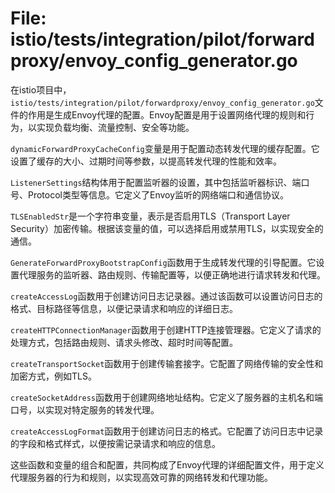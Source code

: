 # File: istio/tests/integration/pilot/forwardproxy/envoy_config_generator.go

在istio项目中，`istio/tests/integration/pilot/forwardproxy/envoy_config_generator.go`文件的作用是生成Envoy代理的配置。Envoy配置是用于设置网络代理的规则和行为，以实现负载均衡、流量控制、安全等功能。

`dynamicForwardProxyCacheConfig`变量是用于配置动态转发代理的缓存配置。它设置了缓存的大小、过期时间等参数，以提高转发代理的性能和效率。

`ListenerSettings`结构体用于配置监听器的设置，其中包括监听器标识、端口号、Protocol类型等信息。它定义了Envoy监听的网络端口和通信协议。

`TLSEnabledStr`是一个字符串变量，表示是否启用TLS（Transport Layer Security）加密传输。根据该变量的值，可以选择启用或禁用TLS，以实现安全的通信。

`GenerateForwardProxyBootstrapConfig`函数用于生成转发代理的引导配置。它设置代理服务的监听器、路由规则、传输配置等，以便正确地进行请求转发和代理。

`createAccessLog`函数用于创建访问日志记录器。通过该函数可以设置访问日志的格式、目标路径等信息，以便记录请求和响应的详细日志。

`createHTTPConnectionManager`函数用于创建HTTP连接管理器。它定义了请求的处理方式，包括路由规则、请求头修改、超时时间等配置。

`createTransportSocket`函数用于创建传输套接字。它配置了网络传输的安全性和加密方式，例如TLS。

`createSocketAddress`函数用于创建网络地址结构。它定义了服务器的主机名和端口号，以实现对特定服务的转发代理。

`createAccessLogFormat`函数用于创建访问日志的格式。它配置了访问日志中记录的字段和格式样式，以便按需记录请求和响应的信息。

这些函数和变量的组合和配置，共同构成了Envoy代理的详细配置文件，用于定义代理服务器的行为和规则，以实现高效可靠的网络转发和代理功能。

